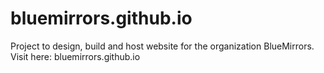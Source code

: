 # bluemirrors.github.io

Project to design, build and host website for the organization BlueMirrors. 
Visit here: bluemirrors.github.io

